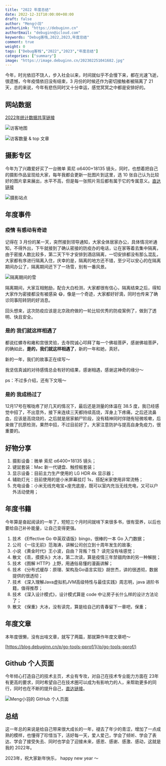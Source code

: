 ```yaml
---
title: "2022 年度总结"
date: 2022-12-31T10:00:00+08:00
draft: false
author: "Meng小羽"
authorLink: "https://debuginn.cn"
authorEmail: "debuginn@icloud.com"
keywords: "Debug客栈,2022,2023,年度总结"
comment: true
weight: 0
tags: ["Debug客栈","2022","2023","年度总结"]
categories: ["summary"]
image: "https://image.debuginn.cn/202302251041682.jpg"
---
```


今年，时光依旧不饶人，步入社会以来，时间就似乎不会慢下来，都在光速飞逝，很遗憾，今年疫情依旧没有结束，3 月份的时候还作为密切接触者被隔离了 21 天，总的来说，今年有悲伤同时又十分幸运，感觉冥冥之中都是安排好的。

## 网站数据

[2022年统计数据共享链接](https://analytics.google.com/analytics/web/#/p260538804/reports/reportinghub?params=_u.dateOption%3DyearToDate%26_u.comparisonOption%3Ddisabled)

![访客地图](https://image.debuginn.cn/202302251044940.jpg)

![访客数量 & top 文章](https://image.debuginn.cn/202302251044112.jpg)

## 摄影专区

今年为了兴趣爱好买了一台微单 索尼 α6400+18135 镜头，同时，也想着把自己的摄影作品呈现给大家，每年我都会更新一批图片到这里，选 10 张自己认为比较好的图片拿来展出，水平不高，但是每一张照片背后都有属于它的专属意义。[直达链接](https://photo.debuginn.cn)

![摄影站点](https://image.debuginn.cn/202302251045907.jpg)

## 年度事件

### 疫情 有感动有奇迹

记得在 3 月份的某一天，突然接到领导通知，大家全体居家办公，具体情况听通知，不得外出，下午就接到了确认密接的防疫办的电话，让在家等着去集中隔离，由于密接人数比较多，第二天下午才安排到酒店隔离，一切安排都没有那么混乱，大家都有序进行隔离入住，庆幸的是，隔离的地方还不错，至少可以安心的在隔离期间办公了，隔离期间还下了一场雪，别有一番风景。

![隔离期间的雪](https://image.debuginn.cn/202302251046480.jpeg)

隔离期间，大家互相勉励，配合大白检测，大家都很有信心，隔离结束之后，得知大家作为密接都没有被感染 😷，像是一个奇迹，大家都好好滴，同时也传来了确诊同事阳转阴的好消息。

回头想来，这次防疫应该是北京政府做的一轮比较优秀的防疫案例了，做到了透明、快且安全。

### 是的 我们就这样相遇了

都说红螺寺和雍和宫很灵验，去寺院诚心叩拜了每一个佛祖菩萨，感谢佛祖菩萨，的确如此，**是的，我们就这样相遇了**，新的一年和她，真好。

新的一年，我们的故事正在续写～

我坚信真诚的对待感情总会有好的结果，感谢相遇，感谢这神奇的缘分～

ps：不过多介绍，还有下文哦～

### 是的 我成杨过了

12月17号在喉咙疼了好几天的情况下，最后还是测量的体温在 38.5 度，我已经感觉中招了，不出意外，接下来连续三天都持续高烧，浑身上下疼痛，之后还流鼻血，应该是高烧烧的，之后就是居家躺尸阶段，没有精神同时伴随有轻微咳嗽，后来做了抗原检测，果然中招，不过目前好了。大家注意防护与提高自身免疫力，很重要的。

## 好物分享

1. 摄影设备：微单 索尼 α6400+18135 镜头；
2. 键鼠套装：Mac 新一代键盘、触控板套装；
3. 显示设备：目前主力生产使用的 LG HDR 4k 显示器；
4. 辅助灯光：目前使用的是小米屏幕挂灯 1s，搭配米家使用非常流畅；
5. 充电设备：小米无线充电宝+座充底座，既可以室内充当无线充电，又可以户外活动使用；

## 年度书籍

今年算是奋起阅读的一年了，短短三个月时间就啃下来很多书，很有营养，以后也要给自己补补能量，让自己变得更强。

1. 技术 《Effective Go 中英双语版》bingo，很棒的一本 Go 入门数据；
2. 公司 《一往无前》范海涛，讲解公司创立到十周年发生的故事;
3. 小说 《黄金时代》王小波，自由？背叛？性？ 读完没有啥感觉；
4. 散文 《乖，摸摸头》大冰，第二次读，算是疫情三年禁锢肉体的另一种解脱；
5. 技术 《图解 HTTP》上野，用通俗易懂的漫画讲解；
6. 技术 《分布式缓存：原理、架构及Go语言实现》胡世杰，讲的很透彻，数据提供的很透彻；
7. 技术 《深入理解Java虚拟机JVM高级特性与最佳实践》周志明，java 进阶书籍，值得推荐；
8. 技术 《深入设计模式》，设计模式算是 code 中让房子长什么样的设计方法论了；
9. 散文 《保重》大冰，没有读完，算是给自己的青春留下一章吧，保重；

## 年度文章

本年度很懒，没有出啥文章，就写了两篇，那就算作年度文章吧～

[https://blog.debuginn.cn/p/go-tools-pprof/](/p/go-tools-pprof/)

## Github 个人页面

今年倾心打造自己的技术主页，术业有专攻，对自己在技术专业能力方面在 23年有更高的要求，同时希望自己在技术圈可以成为有影响力的人，来帮助更多的同行，同时也在不断的提升自己，[直达链接](https://github.com/debuginn)。

![Meng小羽的 GitHub 个人页面](https://image.debuginn.cn/202302251051076.jpg)

## 总结

这一年总的来说是给自己带来很大成长的一年，褪去了年少的青涩，增加了一点成熟的模样，也懂得了珍惜当下，活好每一天，爱人爱己，学会了倾听、学会了表达、学会了接受失去、同时也学会了迎接未来，感恩、感谢、感激、感动，这就是我的 2022年。

2023年，祝大家新年快乐， happy new year ～


